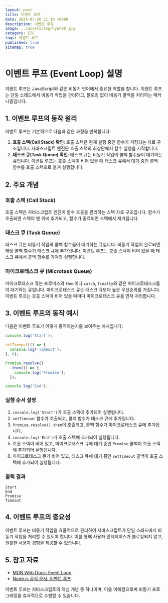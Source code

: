 ```yaml
---
layout: post
title: 이벤트 루프
date: 2024-07-20 21:10 +0900
description: 이벤트 루프
image: ../assets/img/hyun80.jpg
category: ETC
tags: 이벤트 루프
published: true
sitemap: true
---
```



# 이벤트 루프 (Event Loop) 설명

이벤트 루프는 JavaScript와 같은 비동기 언어에서 중요한 역할을 합니다. 이벤트 루프는 단일 스레드에서 비동기 작업을 관리하고, 블로킹 없이 비동기 콜백을 처리하는 메커니즘입니다.

## 1. 이벤트 루프의 동작 원리

이벤트 루프는 기본적으로 다음과 같은 과정을 반복합니다:
1. **호출 스택(Call Stack) 확인**: 호출 스택은 현재 실행 중인 함수가 저장되는 자료 구조입니다. 자바스크립트 엔진은 호출 스택의 최상단에서 함수 실행을 시작합니다.
2. **태스크 큐(Task Queue) 확인**: 태스크 큐는 비동기 작업의 콜백 함수들이 대기하는 큐입니다. 이벤트 루프는 호출 스택이 비어 있을 때 태스크 큐에서 대기 중인 콜백 함수를 호출 스택으로 옮겨 실행합니다.

## 2. 주요 개념

### 호출 스택 (Call Stack)
호출 스택은 자바스크립트 엔진이 함수 호출을 관리하는 스택 자료 구조입니다. 함수가 호출되면 스택의 맨 위에 추가되고, 함수가 종료되면 스택에서 제거됩니다.

### 태스크 큐 (Task Queue)
태스크 큐는 비동기 작업의 콜백 함수들이 대기하는 큐입니다. 비동기 작업이 완료되면 해당 콜백 함수가 태스크 큐에 추가됩니다. 이벤트 루프는 호출 스택이 비어 있을 때 태스크 큐에서 콜백 함수를 가져와 실행합니다.

### 마이크로태스크 큐 (Microtask Queue)
마이크로태스크 큐는 프로미스의 `then`이나 `catch`, `finally`와 같은 마이크로태스크들이 대기하는 큐입니다. 마이크로태스크 큐는 태스크 큐보다 높은 우선순위를 가집니다. 이벤트 루프는 호출 스택이 비어 있을 때마다 마이크로태스크 큐를 먼저 처리합니다.

## 3. 이벤트 루프의 동작 예시

다음은 이벤트 루프가 어떻게 동작하는지를 보여주는 예시입니다:
```javascript
console.log('Start');

setTimeout(() => {
  console.log('Timeout');
}, 0);

Promise.resolve()
  .then(() => {
    console.log('Promise');
  });

console.log('End');
```

### 실행 순서 설명
1. `console.log('Start')`가 호출 스택에 추가되어 실행됩니다.
2. `setTimeout` 함수가 호출되고, 콜백 함수가 태스크 큐에 추가됩니다.
3. `Promise.resolve().then`이 호출되고, 콜백 함수가 마이크로태스크 큐에 추가됩니다.
4. `console.log('End')`가 호출 스택에 추가되어 실행됩니다.
5. 호출 스택이 비어 있고, 마이크로태스크 큐에 대기 중인 `Promise` 콜백이 호출 스택에 추가되어 실행됩니다.
6. 마이크로태스크 큐가 비어 있고, 태스크 큐에 대기 중인 `setTimeout` 콜백이 호출 스택에 추가되어 실행됩니다.

### 출력 결과
```
Start
End
Promise
Timeout
```

## 4. 이벤트 루프의 중요성

이벤트 루프는 비동기 작업을 효율적으로 관리하여 자바스크립트가 단일 스레드에서 비동기 작업을 처리할 수 있도록 합니다. 이를 통해 사용자 인터페이스가 블로킹되지 않고, 원활한 사용자 경험을 제공할 수 있습니다.

## 5. 참고 자료
- [MDN Web Docs: Event Loop](https://developer.mozilla.org/en-US/docs/Web/JavaScript/EventLoop)
- [Node.js 공식 문서: 이벤트 루프](https://nodejs.org/en/docs/guides/event-loop-timers-and-nexttick/)

이벤트 루프는 자바스크립트의 핵심 개념 중 하나이며, 이를 이해함으로써 비동기 프로그래밍을 효과적으로 수행할 수 있습니다.
